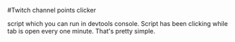 #Twitch channel points clicker

script which you can run in devtools console. Script has been clicking while tab is open every one minute. That's pretty simple.
